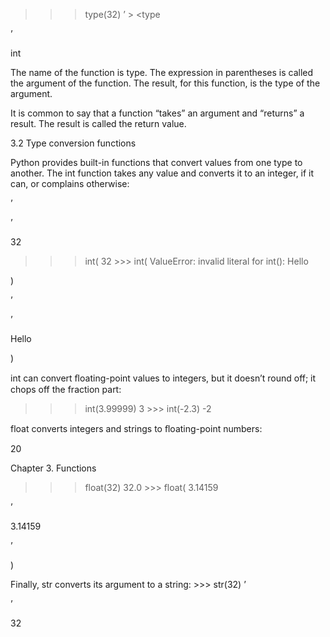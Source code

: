 >>> type(32) ’ > <type

’

int

The name of the function is type. The expression in parentheses is called the argument of the function. The result, for this function, is the type of the argument.

It is common to say that a function “takes” an argument and “returns” a result. The result is called the return value.

3.2 Type conversion functions

Python provides built-in functions that convert values from one type to another. The int function takes any value and converts it to an integer, if it can, or complains otherwise:

’

’

32

>>> int( 32 >>> int( ValueError: invalid literal for int(): Hello

)

’

’

Hello

)

int can convert ﬂoating-point values to integers, but it doesn’t round off; it chops off the fraction part:

>>> int(3.99999) 3 >>> int(-2.3) -2

float converts integers and strings to ﬂoating-point numbers:

20

Chapter 3. Functions

>>> float(32) 32.0 >>> float( 3.14159

’

3.14159

’

)

Finally, str converts its argument to a string: >>> str(32) ’

’

32